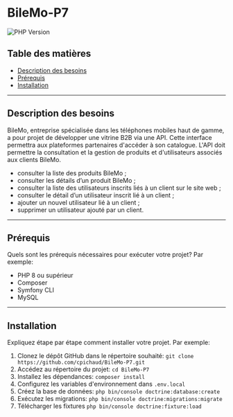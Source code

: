 # BileMo-P7

![PHP Version](https://img.shields.io/badge/PHP-%3E%3D8-8892BF)

## Table des matières

- [Description des besoins](#Description)
- [Prérequis](#prérequis)
- [Installation](#installation)

------
## Description des besoins

BileMo, entreprise spécialisée dans les téléphones mobiles haut de gamme, a pour projet de développer une vitrine B2B via une API. Cette interface permettra aux plateformes partenaires d'accéder à son catalogue. L'API doit permettre la consultation et la gestion de produits et d'utilisateurs associés aux clients BileMo.

- consulter la liste des produits BileMo ;
- consulter les détails d’un produit BileMo ;
- consulter la liste des utilisateurs inscrits liés à un client sur le site web ;
- consulter le détail d’un utilisateur inscrit lié à un client ;
- ajouter un nouvel utilisateur lié à un client ;
- supprimer un utilisateur ajouté par un client.
------
## Prérequis

Quels sont les prérequis nécessaires pour exécuter votre projet? Par exemple:

- PHP 8 ou supérieur
- Composer
- Symfony CLI
- MySQL
------
## Installation

Expliquez étape par étape comment installer votre projet. Par exemple:

1. Clonez le dépôt GitHub dans le répertoire souhaité:
   `git clone https://github.com/cpichaud/BileMo-P7.git`
2. Accédez au répertoire du projet:
   `cd BileMo-P7`
3. Installez les dépendances:
   `composer install`
4. Configurez les variables d'environnement dans
   `.env.local`
5. Créez la base de données:
    `php bin/console doctrine:database:create`
6. Exécutez les migrations:
   `php bin/console doctrine:migrations:migrate`
7. Télécharger les fixtures
    `php bin/console doctrine:fixture:load`